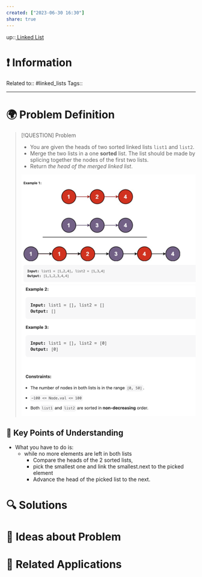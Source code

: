 ```yaml
---
created: ["2023-06-30 16:30"]
share: true
---
```


up::[ Linked List](NeetCode%20Index.md#^f40e13)

# ❗ Information
Related to:: #linked_lists
Tags:: 

___
# 🌍 Problem Definition

> [!QUESTION] Problem
>  - You are given the heads of two sorted linked lists `list1` and `list2`.
>  - Merge the two lists in a one **sorted** list. The list should be made by splicing together the nodes of the first two lists.
>  - Return _the head of the merged linked list_.
>  
>  ![Pasted image 20230630163218.png](./40-referenceVAULTS/Resource%20Library/Images/Pasted%20image%2020230630163218.png)
>  ![Pasted image 20230630163517.png](./40-referenceVAULTS/Resource%20Library/Images/Pasted%20image%2020230630163517.png)


## 🔑 **Key Points of Understanding**

- What you have to do is:
	- while no more elements are left in both lists
		- Compare the heads of the 2 sorted lists, 
		- pick the smallest one and link the smallest.next to the picked element
		- Advance the head of the picked list to the next.

# 🔍 Solutions

# 🧠 Ideas about Problem

# 🔗 Related Applications

